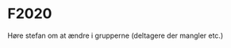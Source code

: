 # F2020
Høre stefan om at ændre i grupperne (deltagere der mangler etc.)

<!-- #service -->

<!-- {BearID:85862183-96FE-4045-8B50-62BCCB3AE823-15756-0000130BB0D85DEC} -->
